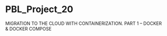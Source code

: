 # PBL_Project_20
MIGRATION TO THE СLOUD WITH CONTAINERIZATION. PART 1 – DOCKER &amp; DOCKER COMPOSE

